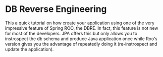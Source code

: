 DB Reverse Engineering
==================

This a quick tutorial on how create your application using one of the very impressive feature of Spring ROO, the DBRE.  In fact, this feature is not new for most of the developers.  JPA offers this but only allows you to instrospect the db schema and produce Java application once while Roo's version gives you the advantage of repeatedly doing it (re-instrospect and update the application).



